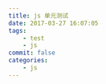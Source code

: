 ```yaml
---
title: js 单元测试
date: 2017-03-27 16:07:05
tags:
    - test
    - js
commit: false
categories: 
    - js
---
```

